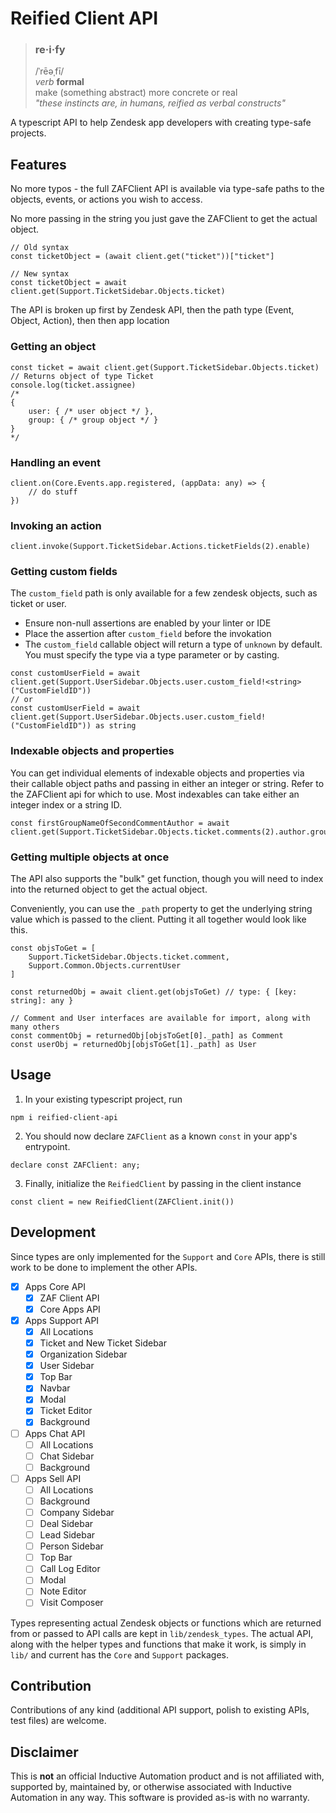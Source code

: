 # Reified Client API

> ### re·i·fy
> /ˈrēəˌfī/<br>
> *verb* **formal**<br>
> make (something abstract) more concrete or real<br>
> *"these instincts are, in humans, reified as verbal constructs"*

A typescript API to help Zendesk app developers with creating type-safe projects. 

## Features

No more typos - the full ZAFClient API is available via type-safe paths to the objects, events, or actions you wish to access.

No more passing in the string you just gave the ZAFClient to get the actual object. 
```
// Old syntax
const ticketObject = (await client.get("ticket"))["ticket"]

// New syntax
const ticketObject = await client.get(Support.TicketSidebar.Objects.ticket)
```

The API is broken up first by Zendesk API, then the path type (Event, Object, Action), then then app location

### Getting an object
```
const ticket = await client.get(Support.TicketSidebar.Objects.ticket) // Returns object of type Ticket
console.log(ticket.assignee)
/*
{
    user: { /* user object */ },
    group: { /* group object */ }
}
*/
```

### Handling an event
```
client.on(Core.Events.app.registered, (appData: any) => {
    // do stuff
})
```

### Invoking an action
```
client.invoke(Support.TicketSidebar.Actions.ticketFields(2).enable)
```

### Getting custom fields
The `custom_field` path is only available for a few zendesk objects, such as ticket or user.
- Ensure non-null assertions are enabled by your linter or IDE
- Place the assertion after `custom_field` before the invokation
- The `custom_field` callable object will return a type of `unknown` by default. You must specify the type via a type parameter or by casting.
```
const customUserField = await client.get(Support.UserSidebar.Objects.user.custom_field!<string>("CustomFieldID"))
// or
const customUserField = await client.get(Support.UserSidebar.Objects.user.custom_field!("CustomFieldID")) as string
```

### Indexable objects and properties
You can get individual elements of indexable objects and properties via their callable object paths and passing in either an integer or string.
Refer to the ZAFClient api for which to use. Most indexables can take either an integer index or a string ID.
```
const firstGroupNameOfSecondCommentAuthor = await client.get(Support.TicketSidebar.Objects.ticket.comments(2).author.groups(1).name)
```

### Getting multiple objects at once
The API also supports the "bulk" get function, though you will need to index into the returned object to get the actual object.

Conveniently, you can use the `_path` property to get the underlying string value which is passed to the client. Putting it all together would look like this.
```
const objsToGet = [
    Support.TicketSidebar.Objects.ticket.comment,
    Support.Common.Objects.currentUser
]

const returnedObj = await client.get(objsToGet) // type: { [key: string]: any }

// Comment and User interfaces are available for import, along with many others
const commentObj = returnedObj[objsToGet[0]._path] as Comment
const userObj = returnedObj[objsToGet[1]._path] as User 
```

## Usage

1. In your existing typescript project, run 
```
npm i reified-client-api
```
2. You should now declare `ZAFClient` as a known `const` in your app's entrypoint.
```
declare const ZAFClient: any;
```
3. Finally, initialize the `ReifiedClient` by passing in the client instance
```
const client = new ReifiedClient(ZAFClient.init())
```

## Development

Since types are only implemented for the `Support` and `Core` APIs, there is still work to be done to implement the other APIs. 


- [x] Apps Core API
    - [x] ZAF Client API
    - [x] Core Apps API
- [x] Apps Support API
    - [x] All Locations
    - [x] Ticket and New Ticket Sidebar
    - [x] Organization Sidebar
    - [x] User Sidebar
    - [x] Top Bar
    - [x] Navbar
    - [x] Modal
    - [x] Ticket Editor
    - [x] Background
- [ ] Apps Chat API
    - [ ] All Locations
    - [ ] Chat Sidebar
    - [ ] Background
- [ ] Apps Sell API
    - [ ] All Locations
    - [ ] Background
    - [ ] Company Sidebar
    - [ ] Deal Sidebar
    - [ ] Lead Sidebar
    - [ ] Person Sidebar
    - [ ] Top Bar
    - [ ] Call Log Editor
    - [ ] Modal
    - [ ] Note Editor
    - [ ] Visit Composer

Types representing actual Zendesk objects or functions which are returned from or passed to API calls are kept in `lib/zendesk_types`. The actual API, along with the helper types and functions that make it work, is simply in `lib/` and current has the `Core` and `Support` packages.

## Contribution

Contributions of any kind (additional API support, polish to existing APIs, test files) are welcome.

## Disclaimer

This is **not** an official Inductive Automation product and is not affiliated with, supported by, maintained by, or
otherwise associated with Inductive Automation in any way. This software is provided as-is with no warranty.
